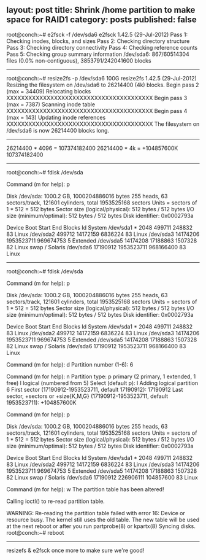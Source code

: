 layout: post
title: Shrink /home partition to make space for RAID1
category: posts
published: false
---

root@conch:~# e2fsck -f /dev/sda6 
e2fsck 1.42.5 (29-Jul-2012)
Pass 1: Checking inodes, blocks, and sizes
Pass 2: Checking directory structure
Pass 3: Checking directory connectivity
Pass 4: Checking reference counts
Pass 5: Checking group summary information
/dev/sda6: 867/60514304 files (0.0% non-contiguous), 3853791/242041600 blocks

---

root@conch:~# resize2fs -p /dev/sda6 100G
resize2fs 1.42.5 (29-Jul-2012)
Resizing the filesystem on /dev/sda6 to 26214400 (4k) blocks.
Begin pass 2 (max = 34409)
Relocating blocks             XXXXXXXXXXXXXXXXXXXXXXXXXXXXXXXXXXXXXXXX
Begin pass 3 (max = 7387)
Scanning inode table          XXXXXXXXXXXXXXXXXXXXXXXXXXXXXXXXXXXXXXXX
Begin pass 4 (max = 143)
Updating inode references     XXXXXXXXXXXXXXXXXXXXXXXXXXXXXXXXXXXXXXXX
The filesystem on /dev/sda6 is now 26214400 blocks long.

---

26214400 * 4096 = 107374182400
26214400 * 4k = +104857600K
107374182400

---

root@conch:~# fdisk /dev/sda

Command (m for help): p

Disk /dev/sda: 1000.2 GB, 1000204886016 bytes
255 heads, 63 sectors/track, 121601 cylinders, total 1953525168 sectors
Units = sectors of 1 * 512 = 512 bytes
Sector size (logical/physical): 512 bytes / 512 bytes
I/O size (minimum/optimal): 512 bytes / 512 bytes
Disk identifier: 0x0002793a

   Device Boot      Start         End      Blocks   Id  System
/dev/sda1   *        2048      499711      248832   83  Linux
/dev/sda2          499712    14172159     6836224   83  Linux
/dev/sda3        14174206  1953523711   969674753    5  Extended
/dev/sda5        14174208    17188863     1507328   82  Linux swap / Solaris
/dev/sda6        17190912  1953523711   968166400   83  Linux

---

root@conch:~# fdisk /dev/sda

Command (m for help): p

Disk /dev/sda: 1000.2 GB, 1000204886016 bytes
255 heads, 63 sectors/track, 121601 cylinders, total 1953525168 sectors
Units = sectors of 1 * 512 = 512 bytes
Sector size (logical/physical): 512 bytes / 512 bytes
I/O size (minimum/optimal): 512 bytes / 512 bytes
Disk identifier: 0x0002793a

   Device Boot      Start         End      Blocks   Id  System
/dev/sda1   *        2048      499711      248832   83  Linux
/dev/sda2          499712    14172159     6836224   83  Linux
/dev/sda3        14174206  1953523711   969674753    5  Extended
/dev/sda5        14174208    17188863     1507328   82  Linux swap / Solaris
/dev/sda6        17190912  1953523711   968166400   83  Linux

Command (m for help): d
Partition number (1-6): 6

Command (m for help): n
Partition type:
   p   primary (2 primary, 1 extended, 1 free)
   l   logical (numbered from 5)
Select (default p): l
Adding logical partition 6
First sector (17190912-1953523711, default 17190912): 17190912
Last sector, +sectors or +size{K,M,G} (17190912-1953523711, default 1953523711): +104857600K

Command (m for help): p

Disk /dev/sda: 1000.2 GB, 1000204886016 bytes
255 heads, 63 sectors/track, 121601 cylinders, total 1953525168 sectors
Units = sectors of 1 * 512 = 512 bytes
Sector size (logical/physical): 512 bytes / 512 bytes
I/O size (minimum/optimal): 512 bytes / 512 bytes
Disk identifier: 0x0002793a

   Device Boot      Start         End      Blocks   Id  System
/dev/sda1   *        2048      499711      248832   83  Linux
/dev/sda2          499712    14172159     6836224   83  Linux
/dev/sda3        14174206  1953523711   969674753    5  Extended
/dev/sda5        14174208    17188863     1507328   82  Linux swap / Solaris
/dev/sda6        17190912   226906111   104857600   83  Linux

Command (m for help): w
The partition table has been altered!

Calling ioctl() to re-read partition table.

WARNING: Re-reading the partition table failed with error 16: Device or resource busy.
The kernel still uses the old table. The new table will be used at
the next reboot or after you run partprobe(8) or kpartx(8)
Syncing disks.
root@conch:~# reboot

---

resizefs & e2fsck once more to make sure we're good!
